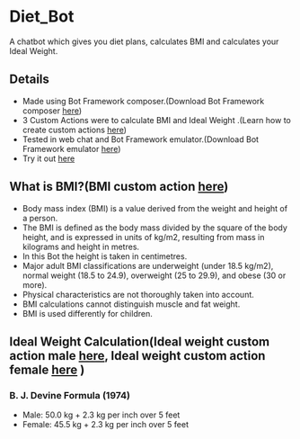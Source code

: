 # Diet_Bot
A chatbot which gives you diet plans, calculates BMI and calculates your Ideal Weight.

## Details
- Made using Bot Framework composer.(Download Bot Framework composer [here][1])
- 3 Custom Actions were to calculate BMI and Ideal Weight .(Learn how to create custom actions [here][2])
- Tested in web chat and Bot Framework emulator.(Download Bot Framework emulator [here][3])
- Try it out [here][4]

## What is BMI?(BMI custom action [here][5])
- Body mass index (BMI) is a value derived from the weight and height of a person. 
- The BMI is defined as the body mass divided by the square of the body height, and is expressed in units of kg/m2, resulting from mass in kilograms and height in metres.
- In this Bot the height is taken in centimetres.
- Major adult BMI classifications are underweight (under 18.5 kg/m2), normal weight (18.5 to 24.9), overweight (25 to 29.9), and obese (30 or more).
- Physical characteristics are not thoroughly taken into account.
- BMI calculations cannot distinguish muscle and fat weight.
- BMI is used differently for children.

## Ideal Weight Calculation(Ideal weight custom action male [here][6], Ideal weight custom action female [here][7] )
### B. J. Devine Formula (1974)
- Male:	50.0 kg + 2.3 kg per inch over 5 feet
- Female:	45.5 kg + 2.3 kg per inch over 5 feet

[1]:https://github.com/microsoft/BotFramework-Composer/blob/main/README.md
[2]:https://docs.microsoft.com/en-us/composer/how-to-create-custom-actions#:~:text=1%20Open%20the%20bot%20in%20Composer.%20Select%20a,to%20test%20the%20bot%20in%20Web%20Chat.%20
[3]:https://github.com/microsoft/BotFramework-Emulator
[4]:https://webchat.botframework.com/embed/DietBot6/gemini?b=DietBot6&s=M_vWoWl7tdM.je4pIAHj6P7YRFvx1D65pyrpVjKKdhS0Ohgd6xm91-4&username=You
[5]:https://github.com/Aksky16/Diet_Bot/tree/master/BMI
[6]:https://github.com/Aksky16/Diet_Bot/tree/master/IWF
[7]:https://github.com/Aksky16/Diet_Bot/tree/master/IWM
